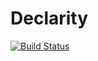 # Declarity

[![Build Status](https://travis-ci.org/brochington/declarity.svg?branch=master)](https://travis-ci.org/brochington/declarity)
